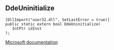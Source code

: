 ## DdeUninitialize

```
[DllImport("user32.dll", SetLastError = true)]
public static extern bool DdeUninitialize(
   IntPtr idInst
);
```

[Microsoft documentation](TODO)
